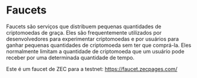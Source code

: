# Faucets

Faucets são serviços que distribuem pequenas quantidades de criptomoedas de graça. Eles são frequentemente utilizados por desenvolvedores para experimentar criptomoedas e por usuários para ganhar pequenas quantidades de criptomoeda sem ter que comprá-la. Eles normalmente limitam a quantidade de criptomoeda que um usuário pode receber por uma determinada quantidade de tempo.

Este é um faucet de ZEC para a testnet: https://faucet.zecpages.com/
